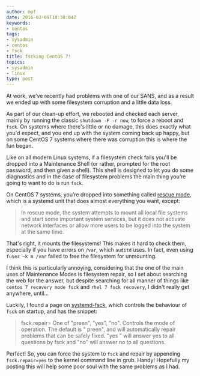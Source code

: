 ```yaml
---
author: mpf
date: 2016-03-09T18:38:04Z
keywords:
- centos
tags:
- sysadmin
- centos
- fsck
title: fscking CentOS 7!
topics:
- sysadmin
- linux
type: post
---
```


At work, we’ve recently had problems with one of our SANS, and as a result we
ended up with some filesystem corruption and a little data loss.

As part of our clean-up effort, we rebooted and checked each server, mainly by
running the classic `shutdown -F -r now`, to force a reboot and `fsck`. On
systems where there's little or no damage, this does exactly what you'd expect,
and you end up with the system coming back up happy, but on some CentOS 7
systems where there was corruption this is where the fun began.

Like on all modern Linux systems, if a filesystem check fails you'll be dropped
into a Maintenance Shell (or rather, prompted for the root password, and then
given a shell). This shell is designed to let you do some diagnostics and in
the case of filesystem problems the main thing you’re going to want to do is
run `fsck`. 

On CentOS 7 systems, you’re dropped into something called 
[rescue mode](https://access.redhat.com/documentation/en-US/Red_Hat_Enterprise_Linux/7/html/System_Administrators_Guide/sec-Terminal_Menu_Editing_During_Boot.html),
which is a systemd unit that does almost everything you want, except:

> In rescue mode, the system attempts to mount all local file systems and start
> some important system services, but it does not activate network interfaces
> or allow more users to be logged into the system at the same time.

That's right, it mounts the filesystems!  This makes it hard to check them,
especially if you have errors on `/var`, which `auditd` uses. In fact, even
using `fuser —k m /var` failed to free the filesystem for unmounting.

I think this is particularly annoying, considering that the one of the main uses
of Maintenance Modes is filesystem repair, so I set about searching the web for
the answer, but despite searching for all manner of things like `centos 7
recovery mode fsck` and `rhel 7 fsck recovery`, I didn't really get anywhere,
until...

Luckily, I found a page on
[systemd-fsck](https://www.freedesktop.org/software/systemd/man/systemd-fsck@.service.html),
which controls the behaviour of `fsck` on startup, and has the snippet:

> fsck.repair=
>      One of "preen", "yes", "no". Controls the mode of operation. The default
>      is " preen", and will automatically repair problems that can be safely
>      fixed. "yes " will answer yes to all questions by fsck and "no" will
>      answer no to all questions.

Perfect! So, you can force the system to `fsck` and repair by appending
`fsck.repair=yes` to the kernel command line in grub. Handy! Hopefully my
posting this will help some poor soul with the same problems as I had.
